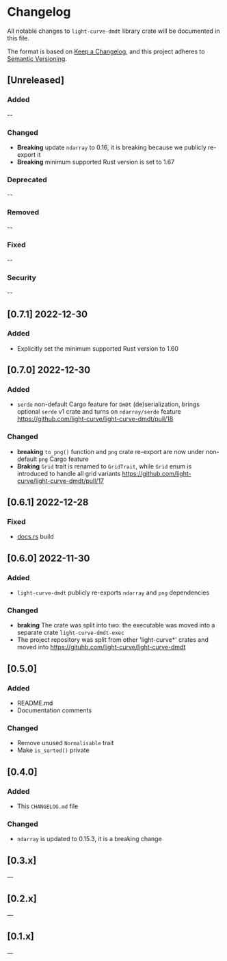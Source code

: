 # Changelog

All notable changes to `light-curve-dmdt` library crate will be documented in this file.

The format is based on [Keep a Changelog](https://keepachangelog.com/en/1.0.0/),
and this project adheres to [Semantic Versioning](https://semver.org/spec/v2.0.0.html).

## [Unreleased]

### Added

--

### Changed

- **Breaking** update `ndarray` to 0.16, it is breaking because we publicly re-export it
- **Breaking** minimum supported Rust version is set to 1.67

### Deprecated

--

### Removed

--

### Fixed

--

### Security

--

## [0.7.1] 2022-12-30

### Added

- Explicitly set the minimum supported Rust version to 1.60

## [0.7.0] 2022-12-30

### Added

- `serde` non-default Cargo feature for `DmDt` (de)serialization, brings optional `serde` v1 crate and turns on
  `ndarray/serde` feature https://github.com/light-curve/light-curve-dmdt/pull/18

### Changed

- **breaking** `to_png()` function and `png` crate re-export are now under non-default `png` Cargo feature
- **Braking** `Grid` trait is renamed to `GridTrait`, while `Grid` enum is introduced to handle all grid
  variants https://github.com/light-curve/light-curve-dmdt/pull/17

## [0.6.1] 2022-12-28

### Fixed

- [docs.rs](https://docs.rs/light-curve-dmdt) build

## [0.6.0] 2022-11-30

### Added

- `light-curve-dmdt` publicly re-exports `ndarray` and `png` dependencies

### Changed

- **braking** The crate was split into two: the executable was moved into a separate crate `light-curve-dmdt-exec`
- The project repository was split from other 'light-curve*' crates and moved
  into <https://gituhb.com/light-curve/light-curve-dmdt>

## [0.5.0]

### Added

- README.md
- Documentation comments

### Changed

- Remove unused `Normalisable` trait
- Make `is_sorted()` private

## [0.4.0]

### Added

- This `CHANGELOG.md` file

### Changed

- `ndarray` is updated to 0.15.3, it is a breaking change

## [0.3.x]

—

## [0.2.x]

—

## [0.1.x]

—
